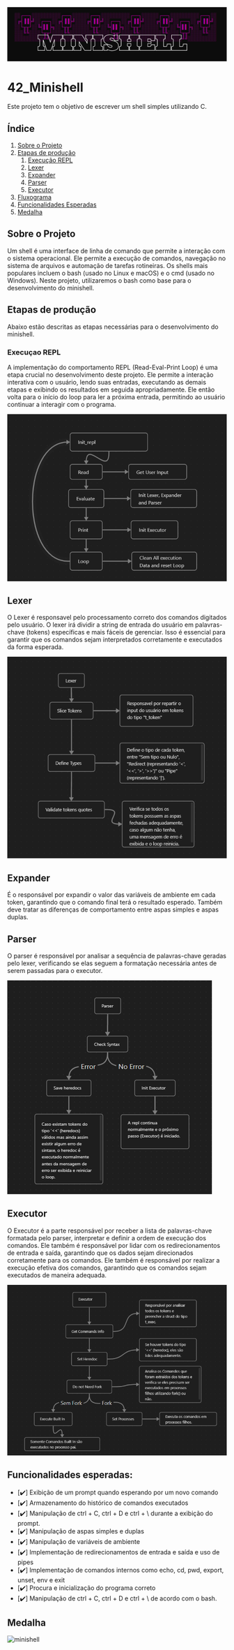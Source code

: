 <div style="text-align:center">
  <img src="readme_content/Title.png" alt="minishellm">
</div>

# 42_Minishell
Este projeto tem o objetivo de escrever um shell simples utilizando C.

## Índice

1. [Sobre o Projeto](#sobre-o-projeto)
2. [Etapas de produção](#etapas-de-produção)
    1. [Execução REPL](#execução-repl)
    2. [Lexer](#lexer)
    3. [Expander](#expander)
    4. [Parser](#parser)
    5. [Executor](#executor)
3. [Fluxograma](#fluxograma)
4. [Funcionalidades Esperadas](#funcionalidades-esperadas)
5. [Medalha](#medalha)

## Sobre o Projeto

Um shell é uma interface de linha de comando que permite a interação com o sistema operacional. Ele permite a execução de comandos, navegação no sistema de arquivos e automação de tarefas rotineiras. Os shells mais populares incluem o bash (usado no Linux e macOS) e o cmd (usado no Windows). Neste projeto, utilizaremos o bash como base para o desenvolvimento do minishell.

## Etapas de produção

Abaixo estão descritas as etapas necessárias para o desenvolvimento do minishell.

### Execuçao REPL

A implementação do comportamento REPL (Read-Eval-Print Loop) é uma etapa crucial no desenvolvimento deste projeto. Ele permite a interação interativa com o usuário, lendo suas entradas, executando as demais etapas e exibindo os resultados em seguida apropriadamente. Ele então volta para o início do loop para ler a próxima entrada, permitindo ao usuário continuar a interagir com o programa.

![minishell](readme_content/fluxograma_repl.bmp)  

## Lexer

O Lexer é responsavel pelo processamento correto dos comandos digitados pelo usuário. O lexer irá dividir a string de entrada do usuário em palavras-chave (tokens) específicas e mais fáceis de gerenciar. Isso é essencial para garantir que os comandos sejam interpretados corretamente e executados da forma esperada.

![minishellm](readme_content/fluxograma_lexer.bmp)  

## Expander

É o responsável por expandir o valor das variáveis de ambiente em cada token, garantindo que o comando final terá o resultado esperado. Também deve tratar as diferenças de comportamento entre aspas simples e aspas duplas.

## Parser

O parser é responsável por analisar a sequência de palavras-chave geradas pelo lexer, verificando se elas seguem a formatação necessária antes de serem passadas para o executor. 

![minishellm](readme_content/parser.bmp)  

## Executor

O Executor é a parte responsável por receber a lista de palavras-chave formatada pelo parser, interpretar e definir a ordem de execução dos comandos. Ele também é responsável por lidar com os redirecionamentos de entrada e saída, garantindo que os dados sejam direcionados corretamente para os comandos. Ele também é responsável por realizar a execução efetiva dos comandos, garantindo que os comandos sejam executados de maneira adequada.

![minishellm](readme_content/executor.bmp)  

## Funcionalidades esperadas:
- [✔️] Exibição de um prompt quando esperando por um novo comando
- [✔️] Armazenamento do histórico de comandos executados
- [✔️] Manipulação de ctrl + C, ctrl + D e ctrl + \ durante a exibição do prompt.
- [✔️] Manipulação de aspas simples e duplas
- [✔️] Manipulação de variáveis de ambiente
- [✔️] Implementação de redirecionamentos de entrada e saída e uso de pipes
- [✔️] Implementação de comandos internos como echo, cd, pwd, export, unset, env e exit
- [✔️] Procura e inicialização do programa correto
- [✔️] Manipulação de ctrl + C, ctrl + D e ctrl + \ de acordo com o bash.

## Medalha
![minishell](https://user-images.githubusercontent.com/90937264/232136316-9469796b-aa25-4cb9-b754-aac975f6b83a.png)

